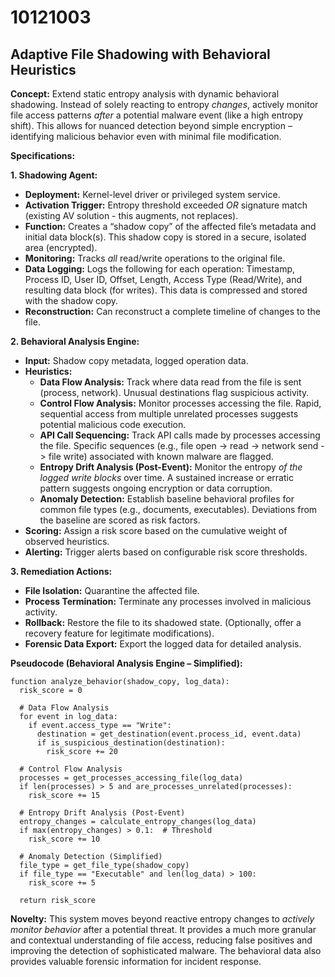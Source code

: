 # 10121003

## Adaptive File Shadowing with Behavioral Heuristics

**Concept:** Extend static entropy analysis with dynamic behavioral shadowing. Instead of solely reacting to entropy *changes*, actively monitor file access patterns *after* a potential malware event (like a high entropy shift). This allows for nuanced detection beyond simple encryption – identifying malicious behavior even with minimal file modification.

**Specifications:**

**1. Shadowing Agent:**
   * **Deployment:** Kernel-level driver or privileged system service.
   * **Activation Trigger:** Entropy threshold exceeded *OR* signature match (existing AV solution - this augments, not replaces).
   * **Function:** Creates a “shadow copy” of the affected file’s metadata and initial data block(s).  This shadow copy is stored in a secure, isolated area (encrypted).
   * **Monitoring:**  Tracks *all* read/write operations to the original file.
   * **Data Logging:** Logs the following for each operation: Timestamp, Process ID, User ID, Offset, Length, Access Type (Read/Write), and resulting data block (for writes).  This data is compressed and stored with the shadow copy.
   * **Reconstruction:**  Can reconstruct a complete timeline of changes to the file.

**2. Behavioral Analysis Engine:**

   * **Input:** Shadow copy metadata, logged operation data.
   * **Heuristics:** 
      * **Data Flow Analysis:** Track where data read from the file is sent (process, network). Unusual destinations flag suspicious activity.
      * **Control Flow Analysis:** Monitor processes accessing the file.  Rapid, sequential access from multiple unrelated processes suggests potential malicious code execution.
      * **API Call Sequencing:** Track API calls made by processes accessing the file.  Specific sequences (e.g., file open -> read -> network send -> file write) associated with known malware are flagged.
      * **Entropy Drift Analysis (Post-Event):** Monitor the entropy *of the logged write blocks* over time. A sustained increase or erratic pattern suggests ongoing encryption or data corruption.
      * **Anomaly Detection:** Establish baseline behavioral profiles for common file types (e.g., documents, executables).  Deviations from the baseline are scored as risk factors.
   * **Scoring:** Assign a risk score based on the cumulative weight of observed heuristics.
   * **Alerting:** Trigger alerts based on configurable risk score thresholds.

**3. Remediation Actions:**

   * **File Isolation:** Quarantine the affected file.
   * **Process Termination:** Terminate any processes involved in malicious activity.
   * **Rollback:** Restore the file to its shadowed state. (Optionally, offer a recovery feature for legitimate modifications).
   * **Forensic Data Export:** Export the logged data for detailed analysis.

**Pseudocode (Behavioral Analysis Engine – Simplified):**

```
function analyze_behavior(shadow_copy, log_data):
  risk_score = 0

  # Data Flow Analysis
  for event in log_data:
    if event.access_type == "Write":
      destination = get_destination(event.process_id, event.data)
      if is_suspicious_destination(destination):
        risk_score += 20

  # Control Flow Analysis
  processes = get_processes_accessing_file(log_data)
  if len(processes) > 5 and are_processes_unrelated(processes):
    risk_score += 15

  # Entropy Drift Analysis (Post-Event)
  entropy_changes = calculate_entropy_changes(log_data)
  if max(entropy_changes) > 0.1:  # Threshold
    risk_score += 10

  # Anomaly Detection (Simplified)
  file_type = get_file_type(shadow_copy)
  if file_type == "Executable" and len(log_data) > 100:
    risk_score += 5

  return risk_score
```

**Novelty:** This system moves beyond reactive entropy changes to *actively monitor behavior* after a potential threat. It provides a much more granular and contextual understanding of file access, reducing false positives and improving the detection of sophisticated malware. The behavioral data also provides valuable forensic information for incident response.